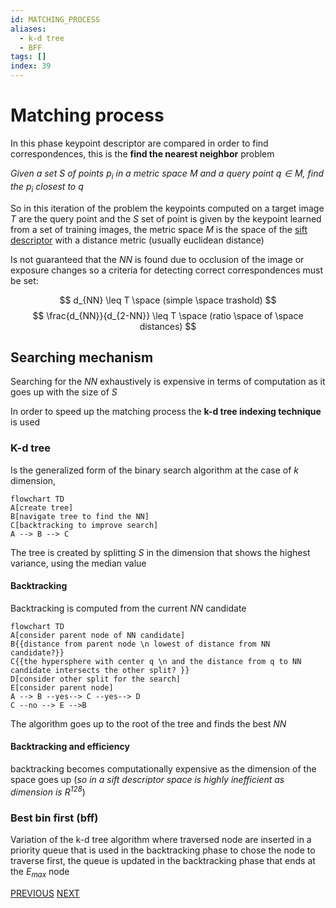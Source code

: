 ```yaml
---
id: MATCHING_PROCESS
aliases:
  - k-d tree
  - BFF
tags: []
index: 39
---
```


# Matching process

In this phase keypoint descriptor are compared in order to find correspondences, this is the **find the nearest neighbor** problem

*Given a set $S$ of points $p_i$ in a metric space $M$ and a query point $q \in M$, find the $p_i$ closest to $q$*

So in this iteration of the problem the keypoints  computed on a target image $T$ are the query point and the $S$ set of point is given by the keypoint learned from a set of training images, the metric space $M$ is the space of the [sift descriptor](computer_vision/local_features/sift_descriptor.md) with a distance metric (usually euclidean distance)

Is not guaranteed that the $NN$ is found due to occlusion of the image or exposure changes so a criteria for detecting correct correspondences must be set:

$$
 d_{NN} \leq T \space (simple \space trashold)
$$
$$
 \frac{d_{NN}}{d_{2-NN}} \leq T \space (ratio \space of \space distances)
$$

## Searching mechanism

Searching for the $NN$ exhaustively is expensive in terms of computation as it goes up with the size of $S$

In order to speed up the matching process the **k-d tree indexing technique** is used

### K-d tree

Is the generalized form of the binary search algorithm at the case of $k$ dimension,

```mermaid
flowchart TD
A[create tree]
B[navigate tree to find the NN]
C[backtracking to improve search]
A --> B --> C
```

The tree is created by splitting $S$ in the dimension that shows the highest variance, using the median value

#### Backtracking

Backtracking is computed from the current $NN$ candidate

```mermaid
flowchart TD
A[consider parent node of NN candidate]
B{{distance from parent node \n lowest of distance from NN candidate?}}
C{{the hypersphere with center q \n and the distance from q to NN candidate intersects the other split? }}
D[consider other split for the search]
E[consider parent node]
A --> B --yes--> C --yes--> D
C --no --> E -->B
```

The algorithm goes up to the root of the tree and finds the best $NN$

#### Backtracking and efficiency

backtracking becomes computationally expensive as the dimension of the space goes up (*so in a sift descriptor space is highly inefficient as dimension is $R^{128}$*)

### Best bin first (bff)

Variation of the k-d tree algorithm where traversed node are inserted in a priority queue that is used in the backtracking phase to chose the node to traverse first, the queue is updated in the backtracking phase that ends at the $E_{max}$ node

[PREVIOUS](computer_vision/local_features/sift_descriptor.md) [NEXT](computer_vision/object_detection/instance_level_object_detection.md)
